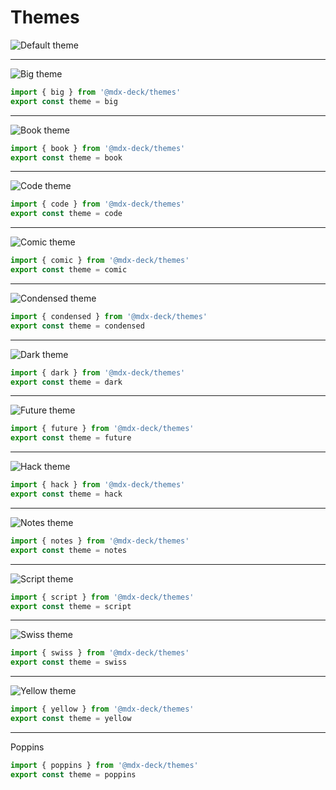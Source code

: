 # Themes

![Default theme](images/default.png)

---

![Big theme](images/big.png)

```js
import { big } from '@mdx-deck/themes'
export const theme = big
```

---

![Book theme](images/book.png)

```js
import { book } from '@mdx-deck/themes'
export const theme = book
```

---

![Code theme](images/code.png)

```js
import { code } from '@mdx-deck/themes'
export const theme = code
```

---

![Comic theme](images/comic.png)

```js
import { comic } from '@mdx-deck/themes'
export const theme = comic
```

---

![Condensed theme](images/condensed.png)

```js
import { condensed } from '@mdx-deck/themes'
export const theme = condensed
```

---

![Dark theme](images/dark.png)

```js
import { dark } from '@mdx-deck/themes'
export const theme = dark
```

---

![Future theme](images/future.png)

```js
import { future } from '@mdx-deck/themes'
export const theme = future
```

---

![Hack theme](images/hack.png)

```js
import { hack } from '@mdx-deck/themes'
export const theme = hack
```

---

![Notes theme](images/notes.png)

```js
import { notes } from '@mdx-deck/themes'
export const theme = notes
```

---

![Script theme](images/script.png)

```js
import { script } from '@mdx-deck/themes'
export const theme = script
```

---

![Swiss theme](images/swiss.png)

```js
import { swiss } from '@mdx-deck/themes'
export const theme = swiss
```

---

![Yellow theme](images/yellow.png)

```js
import { yellow } from '@mdx-deck/themes'
export const theme = yellow
```

---

Poppins

```js
import { poppins } from '@mdx-deck/themes'
export const theme = poppins
```

